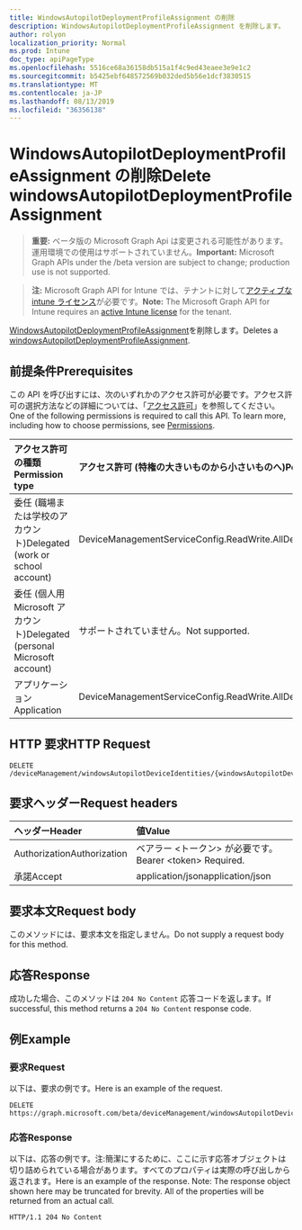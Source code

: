 ```yaml
---
title: WindowsAutopilotDeploymentProfileAssignment の削除
description: WindowsAutopilotDeploymentProfileAssignment を削除します。
author: rolyon
localization_priority: Normal
ms.prod: Intune
doc_type: apiPageType
ms.openlocfilehash: 5516ce68a36158db515a1f4c9ed43eaee3e9e1c2
ms.sourcegitcommit: b5425ebf648572569b032ded5b56e1dcf3830515
ms.translationtype: MT
ms.contentlocale: ja-JP
ms.lasthandoff: 08/13/2019
ms.locfileid: "36356138"
---
```

# <a name="delete-windowsautopilotdeploymentprofileassignment"></a><span data-ttu-id="de1bd-103">WindowsAutopilotDeploymentProfileAssignment の削除</span><span class="sxs-lookup"><span data-stu-id="de1bd-103">Delete windowsAutopilotDeploymentProfileAssignment</span></span>

> <span data-ttu-id="de1bd-104">**重要:** ベータ版の Microsoft Graph Api は変更される可能性があります。運用環境での使用はサポートされていません。</span><span class="sxs-lookup"><span data-stu-id="de1bd-104">**Important:** Microsoft Graph APIs under the /beta version are subject to change; production use is not supported.</span></span>

> <span data-ttu-id="de1bd-105">**注:** Microsoft Graph API for Intune では、テナントに対して[アクティブな intune ライセンス](https://go.microsoft.com/fwlink/?linkid=839381)が必要です。</span><span class="sxs-lookup"><span data-stu-id="de1bd-105">**Note:** The Microsoft Graph API for Intune requires an [active Intune license](https://go.microsoft.com/fwlink/?linkid=839381) for the tenant.</span></span>

<span data-ttu-id="de1bd-106">[WindowsAutopilotDeploymentProfileAssignment](../resources/intune-enrollment-windowsautopilotdeploymentprofileassignment.md)を削除します。</span><span class="sxs-lookup"><span data-stu-id="de1bd-106">Deletes a [windowsAutopilotDeploymentProfileAssignment](../resources/intune-enrollment-windowsautopilotdeploymentprofileassignment.md).</span></span>

## <a name="prerequisites"></a><span data-ttu-id="de1bd-107">前提条件</span><span class="sxs-lookup"><span data-stu-id="de1bd-107">Prerequisites</span></span>
<span data-ttu-id="de1bd-p101">この API を呼び出すには、次のいずれかのアクセス許可が必要です。アクセス許可の選択方法などの詳細については、「[アクセス許可](/graph/permissions-reference)」を参照してください。</span><span class="sxs-lookup"><span data-stu-id="de1bd-p101">One of the following permissions is required to call this API. To learn more, including how to choose permissions, see [Permissions](/graph/permissions-reference).</span></span>

|<span data-ttu-id="de1bd-110">アクセス許可の種類</span><span class="sxs-lookup"><span data-stu-id="de1bd-110">Permission type</span></span>|<span data-ttu-id="de1bd-111">アクセス許可 (特権の大きいものから小さいものへ)</span><span class="sxs-lookup"><span data-stu-id="de1bd-111">Permissions (from most to least privileged)</span></span>|
|:---|:---|
|<span data-ttu-id="de1bd-112">委任 (職場または学校のアカウント)</span><span class="sxs-lookup"><span data-stu-id="de1bd-112">Delegated (work or school account)</span></span>|<span data-ttu-id="de1bd-113">DeviceManagementServiceConfig.ReadWrite.All</span><span class="sxs-lookup"><span data-stu-id="de1bd-113">DeviceManagementServiceConfig.ReadWrite.All</span></span>|
|<span data-ttu-id="de1bd-114">委任 (個人用 Microsoft アカウント)</span><span class="sxs-lookup"><span data-stu-id="de1bd-114">Delegated (personal Microsoft account)</span></span>|<span data-ttu-id="de1bd-115">サポートされていません。</span><span class="sxs-lookup"><span data-stu-id="de1bd-115">Not supported.</span></span>|
|<span data-ttu-id="de1bd-116">アプリケーション</span><span class="sxs-lookup"><span data-stu-id="de1bd-116">Application</span></span>|<span data-ttu-id="de1bd-117">DeviceManagementServiceConfig.ReadWrite.All</span><span class="sxs-lookup"><span data-stu-id="de1bd-117">DeviceManagementServiceConfig.ReadWrite.All</span></span>|

## <a name="http-request"></a><span data-ttu-id="de1bd-118">HTTP 要求</span><span class="sxs-lookup"><span data-stu-id="de1bd-118">HTTP Request</span></span>
<!-- {
  "blockType": "ignored"
}
-->
``` http
DELETE /deviceManagement/windowsAutopilotDeviceIdentities/{windowsAutopilotDeviceIdentityId}/deploymentProfile/assignments/{windowsAutopilotDeploymentProfileAssignmentId}
```

## <a name="request-headers"></a><span data-ttu-id="de1bd-119">要求ヘッダー</span><span class="sxs-lookup"><span data-stu-id="de1bd-119">Request headers</span></span>
|<span data-ttu-id="de1bd-120">ヘッダー</span><span class="sxs-lookup"><span data-stu-id="de1bd-120">Header</span></span>|<span data-ttu-id="de1bd-121">値</span><span class="sxs-lookup"><span data-stu-id="de1bd-121">Value</span></span>|
|:---|:---|
|<span data-ttu-id="de1bd-122">Authorization</span><span class="sxs-lookup"><span data-stu-id="de1bd-122">Authorization</span></span>|<span data-ttu-id="de1bd-123">ベアラー &lt;トークン&gt; が必要です。</span><span class="sxs-lookup"><span data-stu-id="de1bd-123">Bearer &lt;token&gt; Required.</span></span>|
|<span data-ttu-id="de1bd-124">承諾</span><span class="sxs-lookup"><span data-stu-id="de1bd-124">Accept</span></span>|<span data-ttu-id="de1bd-125">application/json</span><span class="sxs-lookup"><span data-stu-id="de1bd-125">application/json</span></span>|

## <a name="request-body"></a><span data-ttu-id="de1bd-126">要求本文</span><span class="sxs-lookup"><span data-stu-id="de1bd-126">Request body</span></span>
<span data-ttu-id="de1bd-127">このメソッドには、要求本文を指定しません。</span><span class="sxs-lookup"><span data-stu-id="de1bd-127">Do not supply a request body for this method.</span></span>

## <a name="response"></a><span data-ttu-id="de1bd-128">応答</span><span class="sxs-lookup"><span data-stu-id="de1bd-128">Response</span></span>
<span data-ttu-id="de1bd-129">成功した場合、このメソッドは `204 No Content` 応答コードを返します。</span><span class="sxs-lookup"><span data-stu-id="de1bd-129">If successful, this method returns a `204 No Content` response code.</span></span>

## <a name="example"></a><span data-ttu-id="de1bd-130">例</span><span class="sxs-lookup"><span data-stu-id="de1bd-130">Example</span></span>

### <a name="request"></a><span data-ttu-id="de1bd-131">要求</span><span class="sxs-lookup"><span data-stu-id="de1bd-131">Request</span></span>
<span data-ttu-id="de1bd-132">以下は、要求の例です。</span><span class="sxs-lookup"><span data-stu-id="de1bd-132">Here is an example of the request.</span></span>
``` http
DELETE https://graph.microsoft.com/beta/deviceManagement/windowsAutopilotDeviceIdentities/{windowsAutopilotDeviceIdentityId}/deploymentProfile/assignments/{windowsAutopilotDeploymentProfileAssignmentId}
```

### <a name="response"></a><span data-ttu-id="de1bd-133">応答</span><span class="sxs-lookup"><span data-stu-id="de1bd-133">Response</span></span>
<span data-ttu-id="de1bd-p102">以下は、応答の例です。注:簡潔にするために、ここに示す応答オブジェクトは切り詰められている場合があります。すべてのプロパティは実際の呼び出しから返されます。</span><span class="sxs-lookup"><span data-stu-id="de1bd-p102">Here is an example of the response. Note: The response object shown here may be truncated for brevity. All of the properties will be returned from an actual call.</span></span>
``` http
HTTP/1.1 204 No Content
```






